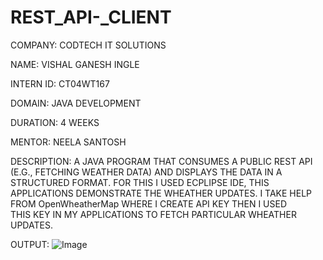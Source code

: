 # REST_API-_CLIENT
COMPANY: CODTECH IT SOLUTIONS

NAME: VISHAL GANESH INGLE

INTERN ID: CT04WT167

DOMAIN: JAVA DEVELOPMENT

DURATION: 4 WEEKS

MENTOR: NEELA SANTOSH

DESCRIPTION: A JAVA PROGRAM THAT CONSUMES A PUBLIC REST API (E.G., FETCHING WEATHER
             DATA) AND DISPLAYS THE DATA IN A STRUCTURED FORMAT.
             FOR THIS I USED ECPLIPSE IDE, THIS APPLICATIONS DEMONSTRATE THE WHEATHER 
             UPDATES. 
             I TAKE HELP FROM OpenWheatherMap WHERE I CREATE API KEY THEN I USED  
             THIS KEY IN MY APPLICATIONS TO FETCH PARTICULAR WHEATHER UPDATES.  

OUTPUT:     ![Image](https://github.com/user-attachments/assets/27711f7a-e15c-4ed3-b999-5eda19d19c67)
             

